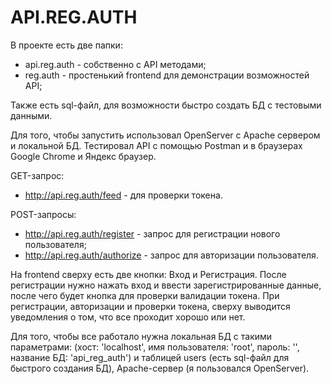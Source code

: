 # API.REG.AUTH
В проекте есть две папки:
- api.reg.auth - собственно с API методами;
- reg.auth - простенький frontend для демонстрации возможностей API;

Также есть sql-файл, для возможности быстро создать БД с тестовыми данными.

Для того, чтобы запустить использовал OpenServer с Apache сервером и локальной БД. Тестировал API с помощью Postman и в браузерах Google Chrome и Яндекс браузер.

GET-запрос:
* http://api.reg.auth/feed - для проверки токена.

POST-запросы:
* http://api.reg.auth/register - запрос для регистрации нового пользователя;
* http://api.reg.auth/authorize - запрос для авторизации пользователя.
  
На frontend сверху есть две кнопки: Вход и Регистрация. После регистрации нужно нажать вход и ввести зарегистрированные данные, после чего будет кнопка для проверки валидации токена. При регистрации, авторизации и проверки токена, сверху выводится уведомления о том, что все проходит хорошо или нет. 

Для того, чтобы все работало нужна локальная БД с такими параметрами: (хост: 'localhost', имя пользователя: 'root', пароль: '', название БД: 'api_reg_auth') и таблицей users (есть sql-файл для быстрого создания БД), Apache-сервер (я пользовался OpenServer).
